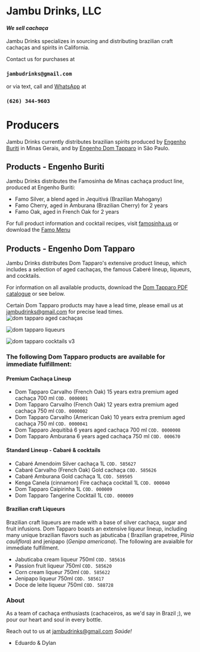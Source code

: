 # Jambu Drinks, LLC

#### _We sell cachaça_

Jambu Drinks specializes in sourcing and distributing brazilian craft cachaças and spirits in California.

Contact us for purchases at
### `jambudrinks@gmail.com`
or via text, call and [WhatsApp](https://wa.me/16263449603) at 
### `(626) 344-9603`

# Producers

Jambu Drinks currently distributes brazilian spirits produced by [Engenho Buriti](http://www.engenhoburiti.com.br/) in Minas Gerais, and by [Engenho Dom Tapparo](https://www.domtapparo.com.br/) in São Paulo.

## Products - Engenho Buriti

Jambu Drinks distributes the Famosinha de Minas cachaça product line, produced at Engenho Buriti: 
- Famo Silver, a blend aged in Jequitivá (Brazilian Mahogany)
- Famo Cherry, aged in Amburana (Brazilian Cherry) for 2 years
- Famo Oak, aged in French Oak for 2 years

For full product information and cocktail recipes, visit [famosinha.us](https://famosinha.us) or download the [Famo Menu](https://jambudrinks.com/famo_menu.pdf)

## Products - Engenho Dom Tapparo

Jambu Drinks distributes Dom Tapparo's extensive product lineup, which includes a selection of aged cachaças, the famous Caberé lineup, liqueurs, and cocktails.

For information on all available products, download the [Dom Tapparo PDF catalogue](https://jambudrinks.com/domtapparo.pdf) or see below.

Certain Dom Tapparo products may have a lead time, please email us at jambudrinks@gmail.com for precise lead times. 
![dom tapparo aged cachaças](https://github.com/Munfred/jambudrinks.com/assets/12504176/be3689ef-f1ef-4131-bef7-27dd903bf8b2)

![dom tapparo liqueurs](https://github.com/Munfred/jambudrinks.com/assets/12504176/671bf51c-4ff9-4a03-a75c-7880733bb742)

![dom tapparo cocktails v3](https://github.com/Munfred/jambudrinks.com/assets/12504176/40db8c45-58e9-4321-ad7c-936313ba347d)


### The following Dom Tapparo products are available for immediate fulfillment:

#### Premium Cachaça Lineup
- Dom Tapparo Carvalho (French Oak) 15 years extra premium aged cachaça 700 ml `COD. 0000001`
- Dom Tapparo Carvalho (French Oak)  12 years extra premium aged cachaça 750 ml `COD. 0000002`
- Dom Tapparo Carvalho (American Oak)  10 years extra premium aged cachaça 750 ml `COD. 0000041`
- Dom Tapparo Jequitibá 6 years aged cachaça 700 ml `COD. 0000008`
- Dom Tapparo Amburana 6 years aged cachaça 750 ml `COD. 000670`

#### Standard Lineup - Cabaré & cocktails
- Cabaré Amendoim Silver cachaça 1L `COD. 585627`
- Cabaré Carvalho (French Oak) Gold cachaça `COD. 585626`
- Cabaré Amburana Gold cachaça 1L `COD. 589505`
- Kenga Canela (cinnamon) Fire cachaça cocktail 1L `COD. 000040`
- Dom Tapparo Caipirinha 1L `COD. 000009`
- Dom Tapparo Tangerine Cocktail 1L `COD. 000009`

#### Brazilian craft Liqueurs 

Brazilian craft liqueurs are made with a base of silver cachaça, sugar and fruit infusions. Dom Tapparo boasts an extensive liqueur lineup, including many unique brazilian flavors such as jabuticaba ( Brazilian grapetree, _Plinia cauliflora_) and jenipapo (_Genipa americana_). The following are avaialble for immediate fulfillment.

- Jabuticaba cream liqueur 750ml `COD. 585616`
- Passion fruit liqueur 750ml `COD. 585620`
- Corn cream liqueur 750ml `COD. 585622`
- Jenipapo liqueur 750ml `COD. 585617`
- Doce de leite liqueur 750ml `COD. 588728`

 

### About
As a team of cachaça enthusiasts (cachaceiros, as we'd say in Brazil ;), we pour our heart and soul in every bottle. 

Reach out to us at jambudrinks@gmail.com
​
_Saúde!_

- Eduardo & Dylan
